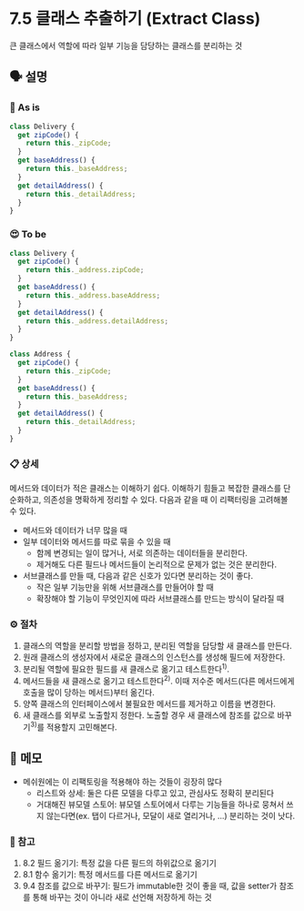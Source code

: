 # 7.5 클래스 추출하기 (Extract Class)

큰 클래스에서 역할에 따라 일부 기능을 담당하는 클래스를 분리하는 것

## 🗣 설명

### 🧐 As is

```js
class Delivery {
  get zipCode() {
    return this._zipCode;
  }
  get baseAddress() {
    return this._baseAddress;
  }
  get detailAddress() {
    return this._detailAddress;
  }
}
```

### 😍 To be

```js
class Delivery {
  get zipCode() {
    return this._address.zipCode;
  }
  get baseAddress() {
    return this._address.baseAddress;
  }
  get detailAddress() {
    return this._address.detailAddress;
  }
}

class Address {
  get zipCode() {
    return this._zipCode;
  }
  get baseAddress() {
    return this._baseAddress;
  }
  get detailAddress() {
    return this._detailAddress;
  }
}
```

### 📋 상세

메서드와 데이터가 적은 클래스는 이해하기 쉽다. 이해하기 힘들고 복잡한 클래스를 단순화하고, 의존성을 명확하게 정리할 수 있다. 다음과 같을 때 이 리팩터링을 고려해볼 수 있다.

- 메서드와 데이터가 너무 많을 때
- 일부 데이터와 메서드를 따로 묶을 수 있을 때
  - 함께 변경되는 일이 많거나, 서로 의존하는 데이터들을 분리한다.
  - 제거해도 다른 필드나 메서드들이 논리적으로 문제가 없는 것은 분리한다.
- 서브클래스를 만들 때, 다음과 같은 신호가 있다면 분리하는 것이 좋다.
  - 작은 일부 기능만을 위해 서브클래스를 만들어야 할 때
  - 확장해야 할 기능이 무엇인지에 따라 서브클래스를 만드는 방식이 달라질 때

### ⚙️ 절차

1. 클래스의 역할을 분리할 방법을 정하고, 분리된 역할을 담당할 새 클래스를 만든다.
2. 원래 클래스의 생성자에서 새로운 클래스의 인스턴스를 생성해 필드에 저장한다.
3. 분리될 역할에 필요한 필드를 새 클래스로 옮기고 테스트한다<sup>1)</sup>.
4. 메서드들을 새 클래스로 옮기고 테스트한다<sup>2)</sup>. 이때 저수준 메서드(다른 메서드에게 호출을 많이 당하는 메서드)부터 옮긴다.
5. 양쪽 클래스의 인터페이스에서 불필요한 메서드를 제거하고 이름을 변경한다.
6. 새 클래스를 외부로 노출할지 정한다. 노출할 경우 새 클래스에 참조를 값으로 바꾸기<sup>3)</sup>를 적용할지 고민해본다.

## 📝 메모

- 메쉬원에는 이 리팩토링을 적용해야 하는 것들이 굉장히 많다
  - 리스트와 상세: 둘은 다른 모델을 다루고 있고, 관심사도 정확히 분리된다
  - 거대해진 뷰모델 스토어: 뷰모델 스토어에서 다루는 기능들을 하나로 뭉쳐서 쓰지 않는다면(ex. 탭이 다르거나, 모달이 새로 열리거나, ...) 분리하는 것이 낫다.

### 📖 참고

1) 8.2 필드 옮기기: 특정 값을 다른 필드의 하위값으로 옮기기
2) 8.1 함수 옮기기: 특정 메서드를 다른 메서드로 옮기기
3) 9.4 참조를 값으로 바꾸기: 필드가 immutable한 것이 좋을 때, 값을 setter가 참조를 통해 바꾸는 것이 아니라 새로 선언해 저장하게 하는 것
